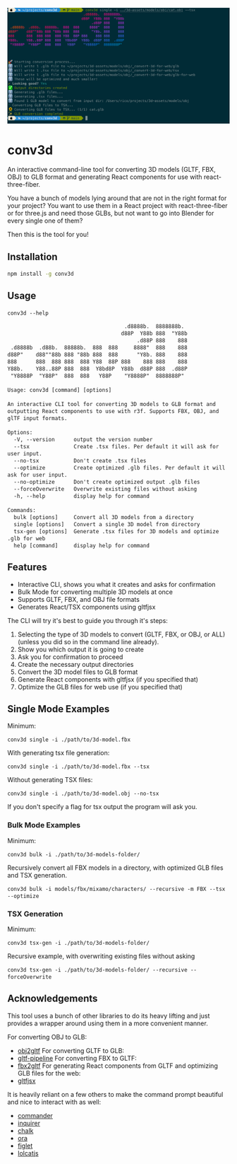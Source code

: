 
![banner image for conv3d](https://raw.githubusercontent.com/trebeljahr/conv3d/refs/heads/main/image.png)

# conv3d

An interactive command-line tool for converting 3D models (GLTF, FBX, OBJ) to GLB format and generating React components for use with react-three-fiber.

You have a bunch of models lying around that are not in the right format for your project? You want to use them in a React project with react-three-fiber or for three.js and need those GLBs, but not want to go into Blender for every single one of them?

Then this is the tool for you!

## Installation

```bash
npm install -g conv3d
```

## Usage

```
conv3d --help
```

```
                                     .d8888b.  8888888b.
                                    d88P  Y88b 888  "Y88b
                                         .d88P 888    888
 .d8888b  .d88b.  88888b.  888  888     8888"  888    888
d88P"    d88""88b 888 "88b 888  888      "Y8b. 888    888
888      888  888 888  888 Y88  88P 888    888 888    888
Y88b.    Y88..88P 888  888  Y8bd8P  Y88b  d88P 888  .d88P
 "Y8888P  "Y88P"  888  888   Y88P    "Y8888P"  8888888P"

Usage: conv3d [command] [options]

An interactive CLI tool for converting 3D models to GLB format and outputting React components to use with r3f. Supports FBX, OBJ, and glTF input formats.

Options:
  -V, --version      output the version number
  --tsx              Create .tsx files. Per default it will ask for user input.
  --no-tsx           Don't create .tsx files
  --optimize         Create optimized .glb files. Per default it will ask for user input.
  --no-optimize      Don't create optimized output .glb files
  --forceOverwrite   Overwrite existing files without asking
  -h, --help         display help for command

Commands:
  bulk [options]     Convert all 3D models from a directory
  single [options]   Convert a single 3D model from directory
  tsx-gen [options]  Generate .tsx files for 3D models and optimize .glb for web
  help [command]     display help for command
```

## Features

- Interactive CLI, shows you what it creates and asks for confirmation
- Bulk Mode for converting multiple 3D models at once
- Supports GLTF, FBX, and OBJ file formats
- Generates React/TSX components using gltfjsx

The CLI will try it's best to guide you through it's steps:

1. Selecting the type of 3D models to convert (GLTF, FBX, or OBJ, or ALL) (unless you did so in the command line already).
2. Show you which output it is going to create
3. Ask you for confirmation to proceed
4. Create the necessary output directories
5. Convert the 3D model files to GLB format
6. Generate React components with gltfjsx (if you specified that)
7. Optimize the GLB files for web use (if you specified that)

## Single Mode Examples

Minimum:
```
conv3d single -i ./path/to/3d-model.fbx
```

With generating tsx file generation:
```
conv3d single -i ./path/to/3d-model.fbx --tsx
```

Without generating TSX files: 
```
conv3d single -i ./path/to/3d-model.obj --no-tsx
```

If you don't specify a flag for tsx output the program will ask you. 

### Bulk Mode Examples

Minimum: 
```
conv3d bulk -i ./path/to/3d-models-folder/ 
```

Recursively convert all FBX models in a directory, with optimized GLB files and TSX generation.
```
conv3d bulk -i models/fbx/mixamo/characters/ --recursive -m FBX --tsx --optimize
```

### TSX Generation

Minimum:
```
conv3d tsx-gen -i ./path/to/3d-models-folder/ 
```

Recursive example, with overwriting existing files without asking
```
conv3d tsx-gen -i ./path/to/3d-models-folder/ --recursive --forceOverwrite
```


## Acknowledgements 

This tool uses a bunch of other libraries to do its heavy lifting and just provides a wrapper around using them in a more convenient manner.

For converting OBJ to GLB:
- [obj2gltf](https://www.npmjs.com/package/obj2gltf)
For converting GLTF to GLB:
- [gltf-pipeline](https://www.npmjs.com/package/gltf-pipeline)
For converting FBX to GLTF:
- [fbx2gltf](https://www.npmjs.com/package/fbx2gltf)
For generating React components from GLTF and optimizing GLB files for the web: 
- [gltfjsx](https://www.npmjs.com/package/gltfjsx)

It is heavily reliant on a few others to make the command prompt beautiful and nice to interact with as well:
- [commander](https://www.npmjs.com/package/commander)
- [inquirer](https://www.npmjs.com/package/inquirer)
- [chalk](https://www.npmjs.com/package/chalk)
- [ora](https://www.npmjs.com/package/ora)
- [figlet](https://www.npmjs.com/package/figlet)
- [lolcatjs](https://www.npmjs.com/package/lolcatjs)
